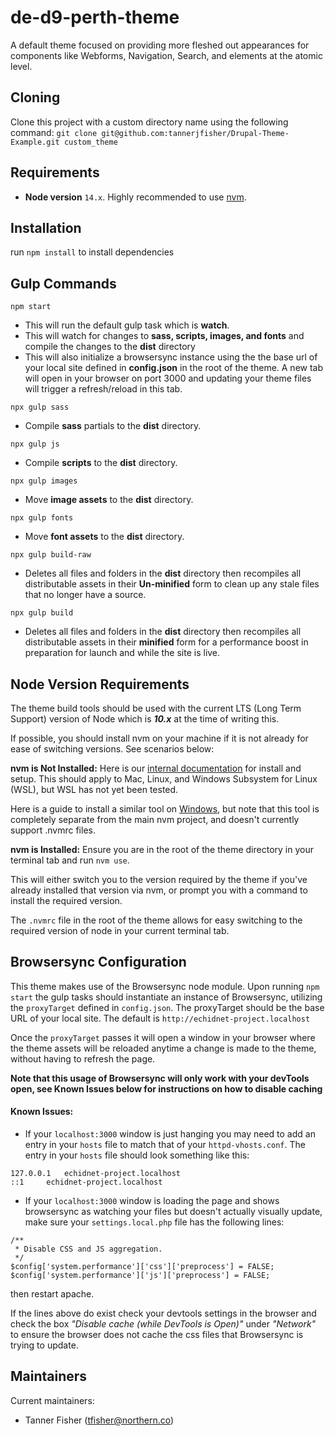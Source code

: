 # de-d9-perth-theme

A default theme focused on providing more fleshed out appearances for components like Webforms, Navigation, Search, and elements at the atomic level.

## Cloning
Clone this project with a custom directory name using the following command: 
`git clone git@github.com:tannerjfisher/Drupal-Theme-Example.git custom_theme`

## Requirements
- **Node version** `14.x`. Highly recommended to use [nvm](#node-version-requirements).

## Installation
run `npm install` to install dependencies

## Gulp Commands
`npm start`
- This will run the default gulp task which is **watch**.
- This will watch for changes to **sass, scripts, images, and fonts** and compile the changes to the **dist** directory
- This will also initialize a browsersync instance using the the base url of your local site defined in **config.json** in the root of the theme. A new tab will open in your browser on port 3000 and updating your theme files will trigger a refresh/reload in this tab.

`npx gulp sass`
- Compile **sass** partials to the **dist** directory.

`npx gulp js`
- Compile **scripts** to the **dist** directory.

`npx gulp images`
- Move **image assets** to the **dist** directory.

`npx gulp fonts`
- Move **font assets** to the **dist** directory.

`npx gulp build-raw`
- Deletes all files and folders in the **dist** directory then recompiles all distributable assets in their **Un-minified** form to clean up any stale files that no longer have a source.

`npx gulp build`
- Deletes all files and folders in the **dist** directory then recompiles all distributable assets in their **minified** form for a performance boost in preparation for launch and while the site is live.

## Node Version Requirements
The theme build tools should be used with the current LTS (Long Term Support) version of Node which is ***10.x*** at the time of writing this.

If possible, you should install nvm on your machine if it is not already for ease of switching versions. See scenarios below:

**nvm is Not Installed:**
Here is our [internal documentation](https://git.echidna.ca/echidna/internal/-/wikis/nvm) for install and setup. This should apply to Mac, Linux, and Windows Subsystem for Linux (WSL), but WSL has not yet been tested.

Here is a guide to install a similar tool on [Windows](https://github.com/coreybutler/nvm-windows), but note that this tool is completely separate from the main nvm project, and doesn't currently support .nvmrc files.

**nvm is Installed:**
Ensure you are in the root of the theme directory in your terminal tab and run `nvm use`.

This will either switch you to the version required by the theme if you've already installed that version via nvm, or prompt you with a command to install the required version.

The `.nvmrc` file in the root of the theme allows for easy switching to the required version of node in your current terminal tab.

## Browsersync Configuration
This theme makes use of the Browsersync node module. Upon running `npm start` the gulp tasks should instantiate an instance of Browsersync, utilizing the `proxyTarget` defined in `config.json`. The proxyTarget should be the base URL of your local site. The default is `http://echidnet-project.localhost`

Once the `proxyTarget` passes it will open a window in your browser where the theme assets will be reloaded anytime a change is made to the theme, without having to refresh the page.

**Note that this usage of Browsersync will only work with your devTools open, see Known Issues below for instructions on how to disable caching** 

#### Known Issues:
* If your `localhost:3000` window is just hanging you may need to add an entry in your `hosts` file to match that of your `httpd-vhosts.conf`. The entry in your `hosts` file should look something like this:

```
127.0.0.1   echidnet-project.localhost
::1     echidnet-project.localhost
```

* If your `localhost:3000` window is loading the page and shows browsersync as watching your files but doesn't actually visually update, make sure your `settings.local.php` file has the following lines:

```
/**
 * Disable CSS and JS aggregation.
 */
$config['system.performance']['css']['preprocess'] = FALSE;
$config['system.performance']['js']['preprocess'] = FALSE;
```

then restart apache.

If the lines above do exist check your devtools settings in the browser and check the box *"Disable cache (while DevTools is Open)"* under *"Network"* to ensure the browser does not cache the css files that Browsersync is trying to update.


## Maintainers
Current maintainers:
* Tanner Fisher (tfisher@northern.co)
